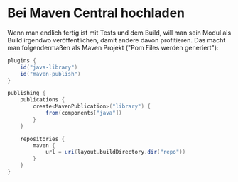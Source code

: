 # Bei Maven Central hochladen
Wenn man endlich fertig ist mit Tests und dem Build, will man sein Modul als Build irgendwo veröffentlichen, damit andere davon profitieren. Das macht man folgendermaßen als Maven Projekt ("Pom Files werden generiert"):

```Groovy
plugins {
	id("java-library")
	id("maven-publish")
}

publishing {
	publications {
		create<MavenPublication>("library") {
			from(components["java"])
		}
	}

	repositories {
		maven {
			url = uri(layout.buildDirectory.dir("repo"))
		}
	}
}
```